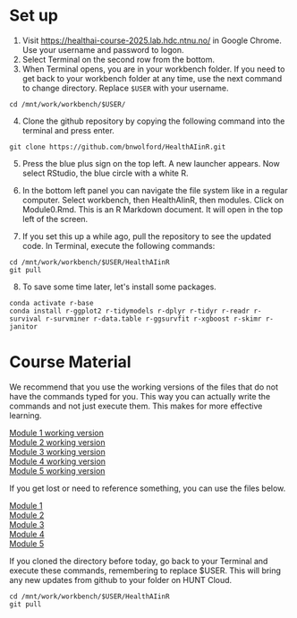 # Set up

1. Visit https://healthai-course-2025.lab.hdc.ntnu.no/ in Google Chrome. Use your username and password to logon.  
2. Select Terminal on the second row from the bottom.  
3. When Terminal opens, you are in your workbench folder. If you need to get back to your workbench folder at any time, use the next command to change directory. Replace `$USER` with your username.  

```
cd /mnt/work/workbench/$USER/
```  

4. Clone the github repository by copying the following command into the terminal and press enter.  

```
git clone https://github.com/bnwolford/HealthAIinR.git
```

5. Press the blue plus sign on the top left. A new launcher appears. Now select RStudio, the blue circle with a white R.
6. In the bottom left panel you can navigate the file system like in a regular computer. Select workbench, then HealthAIinR, then modules. Click on Module0.Rmd. This is an R Markdown document. It will open in the top left of the screen.

7. If you set this up a while ago, pull the repository to see the updated code. In Terminal, execute the following commands:
```
cd /mnt/work/workbench/$USER/HealthAIinR
git pull
```

8. To save some time later, let's install some packages. 

```
conda activate r-base
conda install r-ggplot2 r-tidymodels r-dplyr r-tidyr r-readr r-survival r-survminer r-data.table r-ggsurvfit r-xgboost r-skimr r-janitor
```

# Course Material  

We recommend that you use the working versions of the files that do not have the commands typed for you. This way you can actually write the commands and not just execute them. This makes for more effective learning.

[Module 1 working version](https://github.com/bnwolford/HealthAIinR/blob/main/modules/Module1.Rmd)  
[Module 2 working version](https://github.com/bnwolford/HealthAIinR/blob/main/modules/Module2.Rmd)  
[Module 3 working version](https://github.com/bnwolford/HealthAIinR/blob/main/modules/Module3.Rmd)  
[Module 4 working version](https://github.com/bnwolford/HealthAIinR/blob/main/modules/Module4.Rmd)  
[Module 5 working version](https://github.com/bnwolford/HealthAIinR/blob/main/modules/Module5.Rmd)  

If you get lost or need to reference something, you can use the files below.

[Module 1](https://github.com/bnwolford/HealthAIinR/blob/main/modules/Module1_working.Rmd)  
[Module 2](https://github.com/bnwolford/HealthAIinR/blob/main/modules/Module2_working.Rmd)  
[Module 3](https://github.com/bnwolford/HealthAIinR/blob/main/modules/Module3_working.Rmd)  
[Module 4](https://github.com/bnwolford/HealthAIinR/blob/main/modules/Module4_working.Rmd)  
[Module 5](https://github.com/bnwolford/HealthAIinR/blob/main/modules/Module5_working.Rmd)  

If you cloned the directory before today, go back to your Terminal and execute these commands, remembering to replace $USER. This will bring any new updates from github to your folder on HUNT Cloud.  
```
cd /mnt/work/workbench/$USER/HealthAIinR
git pull
```  
